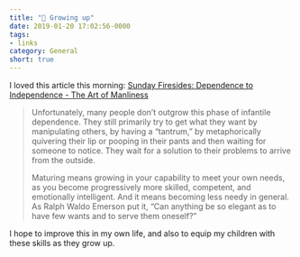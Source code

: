```yaml
---
title: "🔗 Growing up"
date: 2019-01-20 17:02:56-0000
tags:
- links
category: General
short: true
---
```


I loved this article this morning: [Sunday Firesides: Dependence to Independence - The Art of Manliness](https://www.artofmanliness.com/articles/sunday-firesides-dependence-to-independence/)

> Unfortunately, many people don’t outgrow this phase of infantile dependence. They still primarily try to get what they want by manipulating others, by having a “tantrum,” by metaphorically quivering their lip or pooping in their pants and then waiting for someone to notice. They wait for a solution to their problems to arrive from the outside.
> 
> Maturing means growing in your capability to meet your own needs, as you become progressively more skilled, competent, and emotionally intelligent. And it means becoming less needy in general. As Ralph Waldo Emerson put it, “Can anything be so elegant as to have few wants and to serve them oneself?”

I hope to improve this in my own life, and also to equip my children with these skills as they grow up.

